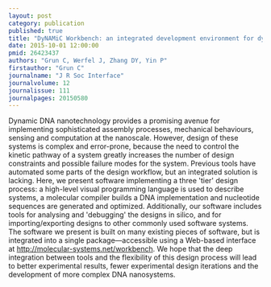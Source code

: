 ```yaml
---
layout: post
category: publication
published: true
title: "DyNAMiC Workbench: an integrated development environment for dynamic DNA nanotechnology."
date: 2015-10-01 12:00:00
pmid: 26423437
authors: "Grun C, Werfel J, Zhang DY, Yin P"
firstauthor: "Grun C"
journalname: "J R Soc Interface"
journalvolume: 12
journalissue: 111
journalpages: 20150580
---
```


Dynamic DNA nanotechnology provides a promising avenue for implementing sophisticated assembly processes, mechanical behaviours, sensing and computation at the nanoscale. However, design of these systems is complex and error-prone, because the need to control the kinetic pathway of a system greatly increases the number of design constraints and possible failure modes for the system. Previous tools have automated some parts of the design workflow, but an integrated solution is lacking. Here, we present software implementing a three 'tier' design process: a high-level visual programming language is used to describe systems, a molecular compiler builds a DNA implementation and nucleotide sequences are generated and optimized. Additionally, our software includes tools for analysing and 'debugging' the designs in silico, and for importing/exporting designs to other commonly used software systems. The software we present is built on many existing pieces of software, but is integrated into a single package—accessible using a Web-based interface at http://molecular-systems.net/workbench. We hope that the deep integration between tools and the flexibility of this design process will lead to better experimental results, fewer experimental design iterations and the development of more complex DNA nanosystems.

